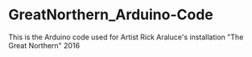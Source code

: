 # GreatNorthern_Arduino-Code
This is the Arduino code used for Artist Rick Araluce's installation "The Great Northern" 2016
